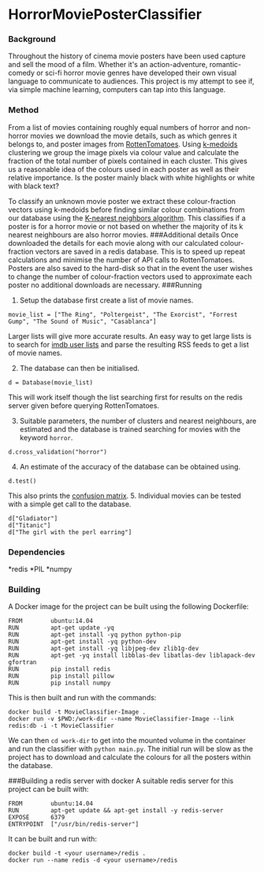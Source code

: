 # HorrorMoviePosterClassifier
### Background
Throughout the history of cinema movie posters have been used capture and sell the mood of a film. Whether it's an action-adventure, romantic-comedy or sci-fi horror movie genres have developed their own visual language to communicate to audiences. This project is my attempt to see if, via simple machine learning, computers can tap into this language. 
### Method
From a list of movies containing roughly equal numbers of horror and non-horror movies we download the movie details, such as which genres it belongs to, and poster images from [RottenTomatoes](http://developer.rottentomatoes.com/). Using [k-medoids](https://en.wikipedia.org/wiki/K-medoids) clustering we group the image pixels via colour value and calculate the fraction of the total number of pixels contained in each cluster. This gives us a reasonable idea of the colours used in each poster as well as their relative importance. Is the poster mainly black with white highlights or white with black text? 

To classify an unknown movie poster we extract these colour-fraction vectors using k-medoids before finding similar colour combinations from our database using the [K-nearest neighbors algorithm](https://en.wikipedia.org/wiki/K-nearest_neighbors_algorithm). This classifies if a poster is for a horror movie or not based on whether the majority of its k nearest neighbours are also horror movies.
###Additional details
Once downloaded the details for each movie along with our calculated colour-fraction vectors are saved in a redis database. This is to speed up repeat calculations and minimise the number of API calls to RottenTomatoes. Posters are also saved to the hard-disk so that in the event the user wishes to change the number of colour-fraction vectors used to approximate each poster no additional downloads are necessary. 
###Running
1. Setup the database first create a list of movie names. 
```
movie_list = ["The Ring", "Poltergeist", "The Exorcist", "Forrest Gump", "The Sound of Music", "Casablanca"]
```
Larger lists will give more accurate results. An easy way to get large lists is to search for [imdb user lists](https://www.google.ie/search?q=g+horror+site%3Aimdb.com%2Flists&oq=g+horror+site%3Aimdb.com%2Flists&aqs=chrome..69i57j69i64l2.14941j0j1&sourceid=chrome&es_sm=91&ie=UTF-8#q=horror+site:imdb.com%2Flists) and parse the resulting RSS feeds to get a list of movie names. 

2. The database can then be initialised. 
```
d = Database(movie_list)
```
This will work itself though the list searching first for results on the redis server given before querying RottenTomatoes.

3. Suitable parameters, the number of clusters and nearest neighbours, are estimated and the database is trained searching for movies with the keyword `horror`.
```
d.cross_validation("horror")
```
4. An estimate of the accuracy of the database can be obtained using.
```
d.test()
```
This also prints the [confusion matrix](https://en.wikipedia.org/wiki/Confusion_matrix).
5. Individual movies can be tested with a simple get call to the database.
```
d["Gladiator"]
d["Titanic"]
d["The girl with the perl earring"]
```
### Dependencies
*redis
*PIL
*numpy
### Building
A Docker image for the project can be built using the following Dockerfile:
```
FROM        ubuntu:14.04
RUN         apt-get update -yq
RUN         apt-get install -yq python python-pip
RUN         apt-get install -yq python-dev
RUN         apt-get install -yq libjpeg-dev zlib1g-dev
RUN         apt-get -yq install libblas-dev libatlas-dev liblapack-dev gfortran
RUN         pip install redis
RUN         pip install pillow
RUN         pip install numpy
``` 
This is then built and run with the commands:
```
docker build -t MovieClassifier-Image .
docker run -v $PWD:/work-dir --name MovieClassifier-Image --link redis:db -i -t MovieClassifier
```
We can then `cd work-dir` to get into the mounted volume in the container and run the classifier with `python main.py`. The initial run will be slow as the project has to download and calculate the colours for all the posters within the database.

###Building a redis server with docker
A suitable redis server for this project can be built with:
```
FROM        ubuntu:14.04
RUN         apt-get update && apt-get install -y redis-server
EXPOSE      6379
ENTRYPOINT  ["/usr/bin/redis-server"]
```
It can be built and run with:
```
docker build -t <your username>/redis .
docker run --name redis -d <your username>/redis
```

